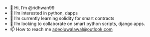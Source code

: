 - 👋 Hi, I’m @ridhwan99
- 👀 I’m interested in python, dapps
- 🌱 I’m currently learning solidity for smart contracts
- 💞️ I’m looking to collaborate on smart python scripts, django apps.
- 📫 How to reach me adeoluwalawal@outlook.com

<!---
ridhwan99/ridhwan99 is a ✨ special ✨ repository because its `README.md` (this file) appears on your GitHub profile.
You can click the Preview link to take a look at your changes.
--->
